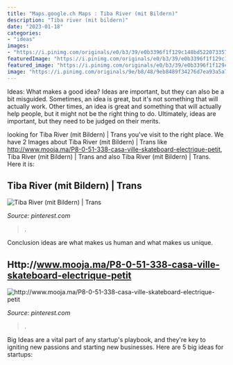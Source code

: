 ```yaml
---
title: "Maps.google.ch Maps : Tiba River (mit Bildern)"
description: "Tiba river (mit bildern)"
date: "2023-01-18"
categories:
- "ideas"
images:
- "https://i.pinimg.com/originals/e0/b3/39/e0b3396f1f129c148bd5220733571234.jpg"
featuredImage: "https://i.pinimg.com/originals/e0/b3/39/e0b3396f1f129c148bd5220733571234.jpg"
featured_image: "https://i.pinimg.com/originals/e0/b3/39/e0b3396f1f129c148bd5220733571234.jpg"
image: "https://i.pinimg.com/originals/9e/b8/48/9eb8489f34276d7ea93a5a7e47fa0944.jpg"
---
```



Ideas: What makes a good idea?
Ideas are important, but they can also be a bit misguided. Sometimes, an idea is great, but it's not something that will actually work. Other times, an idea is great and something that will actually help people, but it might not be the right thing to do. Ultimately, ideas are important, but they need to be judged on their merits.

	

		
looking for Tiba River (mit Bildern) | Trans you've visit to the right place. We have 2 Images about Tiba River (mit Bildern) | Trans like http://www.mooja.ma/P8-0-51-338-casa-ville-skateboard-electrique-petit, Tiba River (mit Bildern) | Trans and also Tiba River (mit Bildern) | Trans. Here it is:
		
    
## Tiba River (mit Bildern) | Trans

<img loading=lazy src="https://i.pinimg.com/originals/e0/b3/39/e0b3396f1f129c148bd5220733571234.jpg" onerror="this.onerror=null;this.src='https://tse2.mm.bing.net/th?id=OIP.FtU2Qer1i2Qie4-zgn3I6wAAAA&amp;pid=15.1';" alt="Tiba River (mit Bildern) | Trans">

_Source: pinterest.com_

>. 

	

Conclusion
ideas are what makes us human and what makes us unique.

    
## Http://www.mooja.ma/P8-0-51-338-casa-ville-skateboard-electrique-petit

<img loading=lazy src="https://i.pinimg.com/originals/9e/b8/48/9eb8489f34276d7ea93a5a7e47fa0944.jpg" onerror="this.onerror=null;this.src='https://tse1.mm.bing.net/th?id=OIP.e-9CuQhIL97l_dgPKO4agQHaFj&amp;pid=15.1';" alt="http://www.mooja.ma/P8-0-51-338-casa-ville-skateboard-electrique-petit">

_Source: pinterest.com_

>. 

	

Big Ideas are a vital part of any startup's playbook, and they're key to igniting new passions and starting new businesses. Here are 5 big ideas for startups: 

